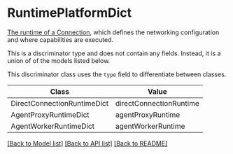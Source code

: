 # RuntimePlatformDict

[The runtime of a Connection](/docs/foundry/data-connection/core-concepts/#runtimes), which defines the
networking configuration and where capabilities are executed.


This is a discriminator type and does not contain any fields. Instead, it is a union
of of the models listed below.

This discriminator class uses the `type` field to differentiate between classes.

| Class | Value
| ------------ | -------------
DirectConnectionRuntimeDict | directConnectionRuntime
AgentProxyRuntimeDict | agentProxyRuntime
AgentWorkerRuntimeDict | agentWorkerRuntime


[[Back to Model list]](../../../../README.md#models-v2-link) [[Back to API list]](../../../../README.md#apis-v2-link) [[Back to README]](../../../../README.md)
